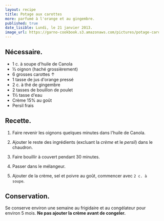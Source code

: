 ```yaml
---
layout: recipe
title: Potage aux carottes
more: parfumé à l'orange et au gingembre.
published: true
date_lisible: Lundi, le 21 janvier 2013.
image_url: https://garno-cookbook.s3.amazonaws.com/pictures/potage-carottes-orange-gigembre.jpg
---
```


## Nécessaire.
* 1 c. à soupe d'huile de Canola
* ½ oignon (haché grossièrement)
* 6 grosses carottes ↑
* 1 tasse de jus d'orange pressé
* 2 c. à thé de gingembre
* 2 tasses de bouillon de poulet
* 1½ tasse d'eau
* Crème 15% au goût
* Persil frais

## Recette.

1. Faire revenir les oignons quelques minutes dans l'huile de Canola.

2. Ajouter le reste des ingrédients (excluant la _crème_ et le _persil_) dans le chaudron.

3. Faire bouillir à couvert pendant 30 minutes.

4. Passer dans le mélangeur.

5. Ajouter de la crème, sel et poivre au goût, commencer avec `2 c. à soupe`.

## Conservation.

Se conserve environ une semaine au frigidaire et au congélateur pour environ 5 mois.
**Ne pas ajouter la crème avant de congeler.**
